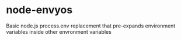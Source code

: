 # node-envyos
Basic node.js process.env replacement that pre-expands environment variables inside other envronment variables
